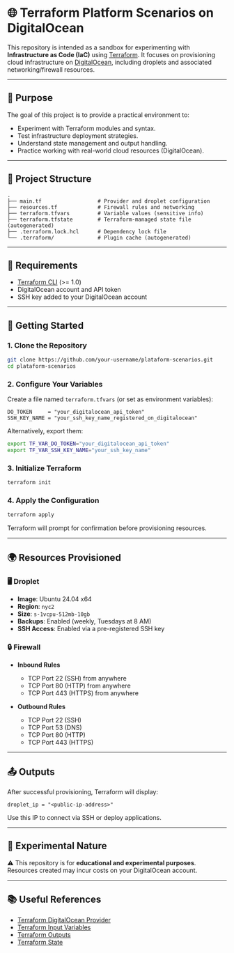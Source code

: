 # 🌐 Terraform Platform Scenarios on DigitalOcean

This repository is intended as a sandbox for experimenting with **Infrastructure as Code (IaC)** using [Terraform](https://www.terraform.io/). It focuses on provisioning cloud infrastructure on [DigitalOcean](https://www.digitalocean.com/), including droplets and associated networking/firewall resources.

---

## 📌 Purpose

The goal of this project is to provide a practical environment to:

* Experiment with Terraform modules and syntax.
* Test infrastructure deployment strategies.
* Understand state management and output handling.
* Practice working with real-world cloud resources (DigitalOcean).

---

## 📁 Project Structure

```
.
├── main.tf                  # Provider and droplet configuration
├── resources.tf             # Firewall rules and networking
├── terraform.tfvars         # Variable values (sensitive info)
├── terraform.tfstate        # Terraform-managed state file (autogenerated)
├── .terraform.lock.hcl      # Dependency lock file
└── .terraform/              # Plugin cache (autogenerated)
```

---

## 🔧 Requirements

* [Terraform CLI](https://learn.hashicorp.com/tutorials/terraform/install-cli) (>= 1.0)
* DigitalOcean account and API token
* SSH key added to your DigitalOcean account

---

## 🚀 Getting Started

### 1. Clone the Repository

```bash
git clone https://github.com/your-username/plataform-scenarios.git
cd plataform-scenarios
```

### 2. Configure Your Variables

Create a file named `terraform.tfvars` (or set as environment variables):

```hcl
DO_TOKEN     = "your_digitalocean_api_token"
SSH_KEY_NAME = "your_ssh_key_name_registered_on_digitalocean"
```

Alternatively, export them:

```bash
export TF_VAR_DO_TOKEN="your_digitalocean_api_token"
export TF_VAR_SSH_KEY_NAME="your_ssh_key_name"
```

### 3. Initialize Terraform

```bash
terraform init
```

### 4. Apply the Configuration

```bash
terraform apply
```

Terraform will prompt for confirmation before provisioning resources.

---

## 🌍 Resources Provisioned

### 🖥️ Droplet

* **Image**: Ubuntu 24.04 x64
* **Region**: `nyc2`
* **Size**: `s-1vcpu-512mb-10gb`
* **Backups**: Enabled (weekly, Tuesdays at 8 AM)
* **SSH Access**: Enabled via a pre-registered SSH key

### 🔒 Firewall

* **Inbound Rules**

  * TCP Port 22 (SSH) from anywhere
  * TCP Port 80 (HTTP) from anywhere
  * TCP Port 443 (HTTPS) from anywhere

* **Outbound Rules**

  * TCP Port 22 (SSH)
  * TCP Port 53 (DNS)
  * TCP Port 80 (HTTP)
  * TCP Port 443 (HTTPS)

---

## 📤 Outputs

After successful provisioning, Terraform will display:

```hcl
droplet_ip = "<public-ip-address>"
```

Use this IP to connect via SSH or deploy applications.

---

## 🧪 Experimental Nature

⚠️ This repository is for **educational and experimental purposes**. Resources created may incur costs on your DigitalOcean account.

---

## 📚 Useful References

* [Terraform DigitalOcean Provider](https://registry.terraform.io/providers/digitalocean/digitalocean/latest)
* [Terraform Input Variables](https://developer.hashicorp.com/terraform/language/values/variables)
* [Terraform Outputs](https://developer.hashicorp.com/terraform/language/values/outputs)
* [Terraform State](https://developer.hashicorp.com/terraform/language/state)
